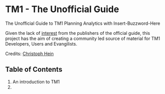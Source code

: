 # TM1 - The Unofficial Guide
The Unofficial Guide to TM1 Planning Analytics with Insert-Buzzword-Here

Given the lack of [interest](https://www.linkedin.com/posts/christophhein_tm1-planninganalytics-leantm1-activity-6822617846795800576-rPy3) from the publishers of the official guide, this project has the aim of creating a community led source of material for TM1 Developers, Users and Evangilists. 


Credits: [Christoph Hein](https://github.com/scrumthing)

## Table of Contents
1. An introduction to TM1
2. 
